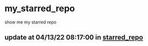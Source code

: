 # my_starred_repo
show me my starred repo

update at 04/13/22 08:17:00 in [starred_repo](./index.html)
---

